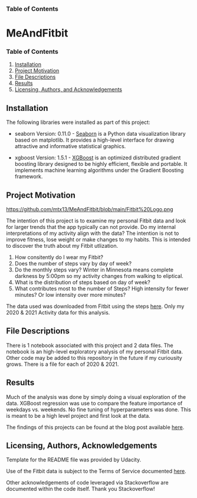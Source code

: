 ### Table of Contents

# MeAndFitbit

### Table of Contents

1. [Installation](#installation)
2. [Project Motivation](#motivation)
3. [File Descriptions](#files)
4. [Results](#results)
5. [Licensing, Authors, and Acknowledgements](#licensing)

## Installation <a name="installation"></a>

The following libraries were installed as part of this project:


  -  seaborn Version: 0.11.0
    -  [Seaborn](https://seaborn.pydata.org/) is a Python data visualization library based on matplotlib. It provides a high-level interface for drawing attractive and informative statistical graphics.
  
  -  xgboost   Version: 1.5.1
    -  [XGBoost](https://xgboost.readthedocs.io/en/stable/) is an optimized distributed gradient boosting library designed to be highly efficient, flexible and portable. It implements machine learning algorithms under the Gradient Boosting framework.



## Project Motivation<a name="motivation"></a>

https://github.com/mtx13/MeAndFitbit/blob/main/Fitbit%20Logo.png

The intention of this project is to examine my personal Fitbit data and look for larger trends that the app typically can not provide. Do my internal interpretations of my activity align with the data? The intention is not to improve fitness, lose weight or make changes to my habits. This is intended to discover the truth about my Fitbit utlization. 

1. How consitently do I wear my Fitbit? 
2. Does the number of steps vary by day of week? 
3. Do the monthly steps vary? Winter in Minnesota means complete darkness by 5:00pm so my activity changes from walking to eliptical. 
4. What is the distribution of steps based on day of week? 
5. What contributes most to the number of Steps?  High intensity for fewer minutes? Or low intensity over more minutes? 

The data used was downloaded from Fitbit using the steps [here](https://help.fitbit.com/articles/en_US/Help_article/1133.htm).  Only my 2020 & 2021 Activity data for this analysis. 

## File Descriptions <a name="files"></a>

There is 1 notebook associated with this project and 2 data files.  The notebook is an high-level exploratory analysis of my personal Fitbit data. Other code may be added to this repository in the future if my curiousity grows.  There is a file for each of 2020 & 2021. 

## Results<a name="results"></a>

Much of the analysis was done by simply doing a visual exploration of the data.  XGBoost regression was use to compare the feature importance of weekdays vs. weekends. No fine tuning of hyperparameters was done.  This is meant to be a high level project and first look at the data.

The findings of this projects can be found at the blog post available [here](https://medium.com/@josh_2774/how-do-you-become-a-developer-5ef1c1c68711).

## Licensing, Authors, Acknowledgements<a name="licensing"></a>

Template for the README file was provided by Udacity. 

Use of the Fitbit data is subject to the Terms of Service documented [here](https://dev.fitbit.com/legal/platform-terms-of-service/).

Other acknowledgements of code leveraged via Stackoverflow are documented within the code itself.  Thank you Stackoverflow! 



